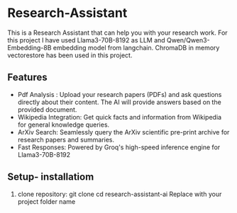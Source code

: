 # Research-Assistant
This is a Research Assistant that can help you with your research work.
For this project I have used Llama3-70B-8192 as LLM and Qwen/Qwen3-Embedding-8B embedding model from langchain.
ChromaDB in memory vectorestore has been used in this project.

## Features
* Pdf Analysis : Upload your research papers (PDFs) and ask questions directly about their content. The AI will provide answers based on the provided document.
* Wikipedia Integration: Get quick facts and information from Wikipedia for general knowledge queries.
* ArXiv Search: Seamlessly query the ArXiv scientific pre-print archive for research papers and summaries.
* Fast Responses: Powered by Groq's high-speed inference engine for Llama3-70B-8192
## Setup- installatiom
1. clone repository:
   git clone <your-repository-url>
cd research-assistant-ai  Replace with your project folder name
